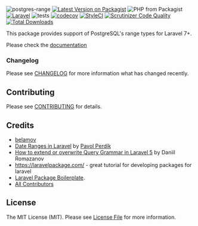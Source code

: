 ![postgres-range](https://banners.beyondco.de/postgres-range.png?theme=dark&packageManager=composer+require&packageName=belamov%2Fpostgres-range&pattern=architect&style=style_1&description=Laravel+package+for+PostgreSQL+range+types+support&md=1&showWatermark=0&fontSize=100px&images=https%3A%2F%2Flaravel.com%2Fimg%2Flogomark.min.svg)
[![Latest Version on Packagist](https://img.shields.io/packagist/v/belamov/postgres-range.svg?style=flat-square)](https://packagist.org/packages/belamov/postgres-range)
![PHP from Packagist](https://img.shields.io/packagist/php-v/belamov/postgres-range)
[![Laravel](https://img.shields.io/badge/laravel-7%20%7C%208%20%7C%209%20%7C%2010-green)](https://laravel.com/)
![tests](https://github.com/belamov/postgres-range/workflows/tests/badge.svg?branch=master)
[![codecov](https://codecov.io/gh/belamov/postgres-range/branch/master/graph/badge.svg)](https://codecov.io/gh/belamov/postgres-range)
[![StyleCI](https://github.styleci.io/repos/253326230/shield?branch=master)](https://github.styleci.io/repos/253326230)
[![Scrutinizer Code Quality](https://scrutinizer-ci.com/g/belamov/postgres-range/badges/quality-score.png?b=master)](https://scrutinizer-ci.com/g/belamov/postgres-range/?branch=master)
[![Total Downloads](https://img.shields.io/packagist/dt/belamov/postgres-range.svg?style=flat-square)](https://packagist.org/packages/belamov/postgres-range)

This package provides support of PostgreSQL's range types for Laravel 7+.

Please check the [documentation](https://belamov.github.io/postgres-range)

### Changelog

Please see [CHANGELOG](CHANGELOG.md) for more information what has changed recently.

## Contributing

Please see [CONTRIBUTING](CONTRIBUTING.md) for details.

## Credits

- [belamov](https://belamov.com)
- [Date Ranges in Laravel](https://medium.com/@palypster/ranges-in-laravel-7-using-postgresql-c4bc69b91758) by [Pavol Perdík](https://github.com/palypster)
- [How to extend or overwrite Query Grammar in Laravel 5](https://medium.com/@daniilromazanov/how-to-extend-query-grammar-in-laravel-fb3d2d6de6d4) by Daniil Romazanov
- https://laravelpackage.com/ - great tutorial for developing packages for laravel
- [Laravel Package Boilerplate](https://laravelpackageboilerplate.com).
- [All Contributors](../../contributors)

## License

The MIT License (MIT). Please see [License File](LICENSE.md) for more information.
